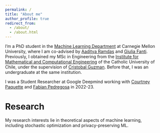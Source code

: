 ```yaml
---
permalink: /
title: "About me"
author_profile: true
redirect_from: 
  - /about/
  - /about.html
---
```


I’m a PhD student in the [Machine Learning Department]([https://duckduckgo.com](https://www.ml.cmu.edu/)) at Carnegie Mellon University, where I am co-advised by [Aaditya Ramdas](https://www.stat.cmu.edu/~aramdas/) and [Giulia Fanti](https://gfanti.github.io/). Previously, I obtained my MSc in Engineering from the [Institute for Mathematical and Computational Engineering](https://imc.uc.cl/) of the Catholic University of Chile, under the supervision of [Cristobal Guzman](https://sites.google.com/view/cguzman/). Before that, I was an undergraduate at the same institution. 

I was a Student Researcher at Google Deepmind working with [Courtney Paquette](https://cypaquette.github.io/) and [Fabian Pedregosa](https://fa.bianp.net/pages/about.html) in 2022-23.

<h1>Research</h1>

My research interests lie in theoretical aspects of machine learning, including stochastic optimization and privacy-preserving ML.


